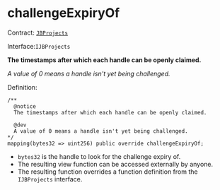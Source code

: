 # challengeExpiryOf

Contract: [`JBProjects`](../)

Interface:`IJBProjects`

**The timestamps after which each handle can be openly claimed.**

_A value of 0 means a handle isn't yet being challenged._

Definition:

```solidity
/** 
  @notice 
  The timestamps after which each handle can be openly claimed. 

  @dev
  A value of 0 means a handle isn't yet being challenged.
*/
mapping(bytes32 => uint256) public override challengeExpiryOf;
```

* `bytes32` is the handle to look for the challenge expiry of.
* The resulting view function can be accessed externally by anyone.
* The resulting function overrides a function definition from the `IJBProjects` interface.
